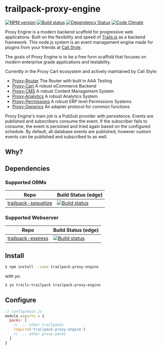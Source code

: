 # trailpack-proxy-engine

[![NPM version][npm-image]][npm-url]
[![Build status][ci-image]][ci-url]
[![Dependency Status][daviddm-image]][daviddm-url]
[![Code Climate][codeclimate-image]][codeclimate-url]

Proxy Engine is a modern backend scaffold for progressive web applications. Built on the flexibility and speed of [Trails.js](http://trailsjs.io) as a backend framework.
This node.js system is an event management engine made for plugins from your friends at [Cali Style](https://cali-style.com).

The goals of Proxy Engine is to be a free form scaffold that focuses on modern enterprise grade applications and testability. 

Currently in the Proxy Cart ecosystem and actively maintained by Cali Style:
- [Proxy-Router](https://github.com/calistyle/trailpack-proxy-router) The Router with built in AAA Testing
- [Proxy-Cart](https://github.com/calistyle/trailpack-proxy-cart) A robust eCommerce Backend
- [Proxy-CMS](https://github.com/calistyle/trailpack-proxy-cms) A robust Content Management System
- [Proxy-Analytics](https://github.com/calistyle/trailpack-proxy-analytics) A robust Analytics System
- [Proxy-Permissions](https://github.com/calistyle/trailpack-proxy-permissions) A robust ERP level Permissions Systems
- [Proxy-Generics](https://github.com/calistyle/trailpack-proxy-generics) An adapter protocol for common functions

Proxy Engine's main job is a PubSub provider with persistence. Events are published and subscribers consume the event.  If the subscriber fails to consume, the event is persisted and tried again based on the configured schedule. By default, all database events are published, however custom events can be published and subscribed to as well.

## Why?


## Dependencies
### Supported ORMs
| Repo          |  Build Status (edge)                  |
|---------------|---------------------------------------|
| [trailpack-sequelize](https://github.com/trailsjs/trailpack-sequelize) | [![Build status][ci-sequelize-image]][ci-sequelize-url] |

### Supported Webserver
| Repo          |  Build Status (edge)                  |
|---------------|---------------------------------------|
| [trailpack-express](https://github.com/trailsjs/trailpack-express) | [![Build status][ci-express-image]][ci-express-url] |


## Install

```sh
$ npm install --save trailpack-proxy-engine
```

with yo:

```sh
$ yo trails:trailpack trailpack-proxy-engine
```

## Configure

```js
// config/main.js
module.exports = {
  packs: [
    // ... other trailpacks
    require('trailpack-proxy-engine')
    // ... other proxy-packs
  ]
}
```

[npm-image]: https://img.shields.io/npm/v/trailpack-proxy-engine.svg?style=flat-square
[npm-url]: https://npmjs.org/package/trailpack-proxy-engine
[ci-image]: https://img.shields.io/circleci/project/github/CaliStyle/trailpack-proxy-engine/nmaster.svg
[ci-url]: https://circleci.com/gh/CaliStyle/trailpack-proxy-engine/tree/master
[daviddm-image]: http://img.shields.io/david/calistyle/trailpack-proxy-engine.svg?style=flat-square
[daviddm-url]: https://david-dm.org/calistyle/trailpack-proxy-engine
[codeclimate-image]: https://img.shields.io/codeclimate/github/calistyle/trailpack-proxy-engine.svg?style=flat-square
[codeclimate-url]: https://codeclimate.com/github/calistyle/trailpack-proxy-engine

[ci-sequelize-image]: https://img.shields.io/travis/trailsjs/trailpack-sequelize/master.svg?style=flat-square
[ci-sequelize-url]: https://travis-ci.org/trailsjs/trailpack-sequelize

[ci-express-image]: https://img.shields.io/travis/trailsjs/trailpack-express/master.svg?style=flat-square
[ci-express-url]: https://travis-ci.org/trailsjs/trailpack-express
